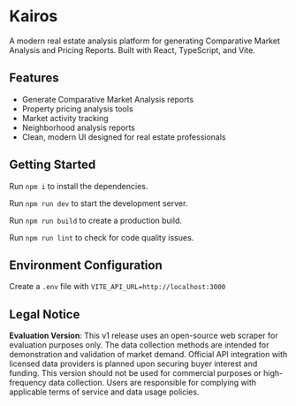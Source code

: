 
  # Kairos

  A modern real estate analysis platform for generating Comparative Market Analysis and Pricing Reports. Built with React, TypeScript, and Vite.

  ## Features

  - Generate Comparative Market Analysis reports
  - Property pricing analysis tools
  - Market activity tracking
  - Neighborhood analysis reports
  - Clean, modern UI designed for real estate professionals

## Getting Started

Run `npm i` to install the dependencies.

Run `npm run dev` to start the development server.

Run `npm run build` to create a production build.

Run `npm run lint` to check for code quality issues.

## Environment Configuration

Create a `.env` file with `VITE_API_URL=http://localhost:3000`

## Legal Notice

**Evaluation Version**: This v1 release uses an open-source web scraper for evaluation purposes only. The data collection methods are intended for demonstration and validation of market demand. Official API integration with licensed data providers is planned upon securing buyer interest and funding. This version should not be used for commercial purposes or high-frequency data collection. Users are responsible for complying with applicable terms of service and data usage policies.
  
